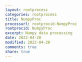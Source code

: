 ```yaml
---
layout: rootprocess
categories: rootprocess
title: NumpyProc
processurl: rootprocid-NumpyProc
rootprocid: NumpyProc
excerpt: Numpy data processing
date: 2022-04-20
modified: 2022-04-20
comments: true
share: true
---
```


